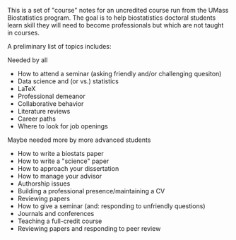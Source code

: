 This is a set of "course" notes for an uncredited course run from the UMass Biostatistics program.  The goal is to help biostatistics doctoral students learn skill they will need to become professionals but which are not taught in courses.

A preliminary list of topics includes: 


Needed by all
* How to attend a seminar (asking friendly and/or challenging quesiton)
* Data science and (or vs.) statistics
* LaTeX
* Professional demeanor
* Collaborative behavior
* Literature reviews
* Career paths
* Where to look for job openings

Maybe needed more by more advanced students
* How to write a biostats paper 
* How to write a "science" paper
* How to approach your dissertation
* How to manage your advisor
* Authorship issues
* Building a professional presence/maintaining a CV
* Reviewing papers
* How to give a seminar (and: responding to unfriendly questions)
* Journals and conferences
* Teaching a full-credit course
* Reviewing papers and responding to peer review